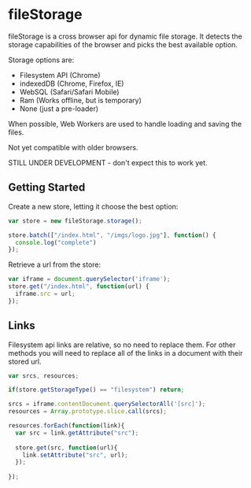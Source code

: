 fileStorage
================================

fileStorage is a cross browser api for dynamic file storage. It detects the storage capabilities of the browser and picks the best available option. 

Storage options are:

* Filesystem API (Chrome)
* indexedDB (Chrome, Firefox, IE)
* WebSQL (Safari/Safari Mobile)
* Ram (Works offline, but is temporary)
* None (just a pre-loader)

When possible, Web Workers are used to handle loading and saving the files.

Not yet compatible with older browsers.

STILL UNDER DEVELOPMENT - don't expect this to work yet.


Getting Started
-------------------------

Create a new store, letting it choose the best option:

```javascript
var store = new fileStorage.storage();

store.batch(["/index.html", "/imgs/logo.jpg"], function() {
  console.log("complete")
});
```

Retrieve a url from the store:

```javascript
var iframe = document.querySelector('iframe');
store.get("/index.html", function(url) {
  iframe.src = url;
});
```

Links
-------------------------

Filesystem api links are relative, so no need to replace them.
For other methods you will need to replace all of the links in a document with their stored url.

```javascript
var srcs, resources;

if(store.getStorageType() == "filesystem") return;

srcs = iframe.contentDocument.querySelectorAll('[src]');
resources = Array.prototype.slice.call(srcs);

resources.forEach(function(link){
  var src = link.getAttribute("src");
    
  store.get(src, function(url){
    link.setAttribute("src", url);
  });
  
});
```